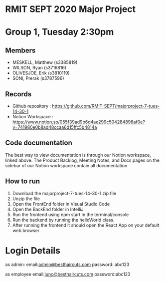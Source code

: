 # RMIT SEPT 2020 Major Project

# Group 1, Tuesday 2:30pm

## Members
* MESKELL, Matthew (s3385819)
* WILSON, Ryan (s3716816)
* OLIVESJOE, Erik (s3810119)
* SONI, Prerak (s3787596)

## Records

* Github repository : https://github.com/RMIT-SEPT/majorproject-7-tues-14-30-1
* Notion Workspace : https://www.notion.so/055f39ad9b6d4ae299c504284898af0e?v=741980e0b8ad48ccaa6d15ffc5b4814a


## Code documentation

The best way to view documentation is through our Notion workspace, linked above.
The Product Backlog, Meeting Notes, and Docs pages on the sidebar of our Notion workspace contain all documentation.

## How to run
1. Download the majorproject-7-tues-14-30-1.zip file
2. Unzip the file
3. Open the FrontEnd folder in Visual Studio Code
4. Open the BackEnd folder in IntelliJ
5. Run the frontend using npm start in the terminal/console
6. Run the backend by running the helloWorld class.
7. After running the frontend it should open the React App on your default web browser

# Login Details

as admin:
email:admin@besthaircuts.com
password: abc123

as employee
email:junc@besthaircuts.com
password:abc123
